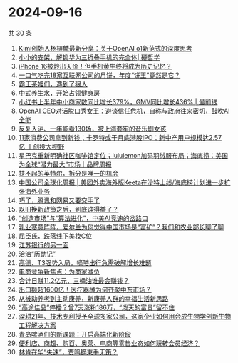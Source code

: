 # 2024-09-16

共 30 条

<!-- BEGIN 36KR -->
<!-- 最后更新时间 2024-09-16 06:00:55 +0800 -->
1. [Kimi创始人杨植麟最新分享：关于OpenAI o1新范式的深度思考](https://36kr.com/p/2949987842891906)
1. [小小的支架，解锁华为三折叠手机的完全体| 硬哲学](https://36kr.com/p/2949359134564487)
1. [iPhone 16被炒出天价！但手机黄牛终将成为历史记忆？](https://36kr.com/p/2949911655276424)
1. [一口气吃完18家互联网公司的月饼，年度“饼王”竟然是它？](https://36kr.com/p/2949881197764741)
1. [霸王茶姬们，遇到了狠人](https://36kr.com/p/2950602895810945)
1. [中式养生水，开始占领健身房](https://36kr.com/p/2949983078211968)
1. [小红书上半年中小商家数同比增长379%，GMV同比增长436% | 最前线](https://36kr.com/p/2949282167693698)
1. [OpenAI CEO对话脱口秀女王：避谈信任危机，自称与政府往来密切，鼓吹AI全能](https://36kr.com/p/2951159947092103)
1. [反复入沪、一年能看130场，被上海套牢的音乐剧女孩](https://36kr.com/p/2949751263568258)
1. [11家消费公司拿到新钱；卡罗特或于月底港股IPO；新中产用户规模达2.57亿 丨创投大视野](https://36kr.com/p/2948434260171397)
1. [星巴克重新明确社区咖啡馆定位；lululemon加码羽绒服布局；海底捞：美国为全球“潜力最大”市场｜品牌周报](https://36kr.com/p/2950571362148483)
1. [扶不起的英特尔，拆分是唯一的机会](https://36kr.com/p/2942987183282823)
1. [中国公司全球化周报 | 美团外卖海外版Keeta在沙特上线/海底捞计划进一步扩张海外业务](https://36kr.com/p/2949763340116103)
1. [巧了，腾讯和网易又要交手了](https://36kr.com/p/2949921268703364)
1. [以旧换新政策之后，到底谁得益了？](https://36kr.com/p/2949408139256200)
1. [“创造市场”与“算法进化”，中美AI竞速的岔路口](https://36kr.com/p/2949844012015239)
1. [乳业寒意阵阵，爱尔兰为何觉得中国市场是“富矿”？我们和农业部长聊了聊](https://36kr.com/p/2949914700177542)
1. [屈臣氏，跌落线下美妆C位](https://36kr.com/p/2949858006294149)
1. [江苏银行的另一面](https://36kr.com/p/2949838046453896)
1. [洽洽“历劫记”](https://36kr.com/p/2949849910075529)
1. [高德、T3强势入局，嘀嗒出行急需破解增长难题](https://36kr.com/p/2949850092740742)
1. [电商竞争新焦点：为商家减负](https://36kr.com/p/2949650938536321)
1. [合计日赚11.2亿元，三桶油谁最会赚钱？](https://36kr.com/p/2948130938101384)
1. [出口额超1600亿！医疗器械为何齐聚中东市场？](https://36kr.com/p/2950543807996291)
1. [从被动养老到主动康养，新康养人群的幸福生活新思路](https://36kr.com/p/2949684442668932)
1. [“高途佳品”停播？曾7天涨粉186万，“泼天的富贵”留不住](https://36kr.com/p/2949887307604359)
1. [深耕21年、技术专利授予全球多家公司，这家企业如何用合成生物学创新生物工程解决方案](https://36kr.com/p/2950543856558466)
1. [青岛啤酒们的新课题：开启高端化新阶段](https://36kr.com/p/2949950675345537)
1. [便利店、商超、购百、奥莱、电商等零售业态如何玩转会员经济？](https://36kr.com/p/2949909956190337)
1. [林肯在华“失速”，贾鸣镝束手无策？](https://36kr.com/p/2949846987906693)
<!-- END 36KR -->